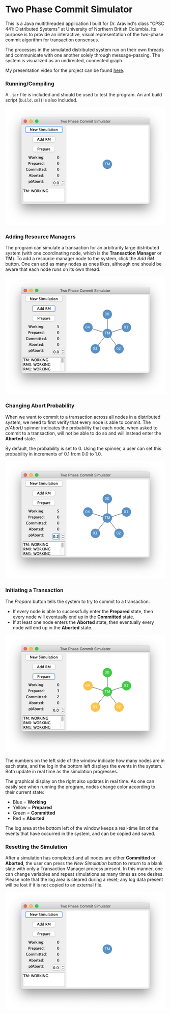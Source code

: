 # Two Phase Commit Simulator

This is a Java multithreaded application I built for Dr. Aravind's class "CPSC 441: Distributed Systems" at University of Northern British Columbia.  Its purpose is to provide an interactive, visual representation of the two-phase commit algorithm for transaction consensus. 

The processes in the simulated distributed system run on their own threads and communicate with one another solely through message-passing.  The system is visualized as an undirected, connected graph.

My presentation video for the project can be found [here](https://youtu.be/wIVPOuC_uBA).

### Running/Compiling

A `.jar` file is included and should be used to test the program.  An ant build script (`build.xml`) is also included.

![Screen Shot 2020-04-21 at 22.21.18.png](./_resources/184fa7f7b62842a6b845a61b9371d30c.png)

### Adding Resource Managers

The program can simulate a transaction for an arbitrarily large distributed system (with one coordinating node, which is the **Transaction Manager** or **TM**).  To add a resource manager node to the system, click the *Add RM* button.  One can add as many nodes as ones likes, although one should be aware that each node runs on its own thread.

![Screen Shot 2020-04-21 at 22.30.07.png](./_resources/16d3b571cf6a4d74b87114eab595011c.png)

### Changing Abort Probability

When we want to commit to a transaction across all nodes in a distributed system, we need to first verify that every node is able to commit.  The *p(Abort)* spinner indicates the probability that each node, when asked to commit to a transaction, will not be able to do so and will instead enter the **Aborted** state.

By default, the probability is set to 0.  Using the spinner, a user can set this probability in increments of 0.1 from 0.0 to 1.0.

![Screen Shot 2020-04-21 at 22.36.19.png](./_resources/239b0319cab5461ba1ffc493acbc2420.png)

### Initiating a Transaction

The *Prepare* button tells the system to try to commit to a transaction.
* If every node is able to successfully enter the **Prepared** state, then every node will eventually end up in the **Committed** state.
* If at least one node enters the **Aborted** state, then eventually every node will end up in the **Aborted** state.

![Screen Shot 2020-04-21 at 22.46.44.png](./_resources/9f5cfcd3c1bf45478a3b638113d16f9f.png)

The numbers on the left side of the window indicate how many nodes are in each state, and the log in the bottom left displays the events in the system.  Both update in real time as the simulation progresses.

The graphical display on the right also updates in real time.  As one can easily see when running the program, nodes change color according to their current state:
* Blue = **Working**
* Yellow = **Prepared**
* Green = **Committed**
* Red = **Aborted**

The log area at the bottom left of the window keeps a real-time list of the events that have occurred in the system, and can be copied and saved.

### Resetting the Simulation

After a simulation has completed and all nodes are either **Committed** or **Aborted**, the user can press the *New Simulation* button to return to a blank slate with only a Transaction Manager process present.  In this manner, one can change variables and repeat simulations as many times as one desires.  Please note that the log area is cleared during a reset; any log data present will be lost if it is not copied to an external file.

![Screen Shot 2020-04-21 at 22.49.24.png](./_resources/b1a7b82a1128483e8cf5f39f705cb6d2.png)
